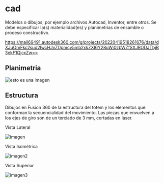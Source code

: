 # cad

Modelos o dibujos, por ejemplo archivos Autocad, Inventor, entre otros. 
Se debe especificar la(s) materialidad(es) y planimetrías de ensamble o proceso constructivo.

https://mail66491.autodesk360.com/g/projects/20220419518261676/data/dXJuOmFkc2sud2lwcHJvZDpmcy5mb2xkZXI6Y28uWi0zbWZfSXJRODJTbjB3ekF1QjcxZw==

## Planimetria

![esto es una imagen](https://repository-images.githubusercontent.com/489810453/966faac0-d8b0-4c1d-bf8f-b8359c3e1e3c)

## Estructura

Dibujos en Fusion 360 de la estructura del totem y los elementos que conforman la secuencialidad del movimiento. Las piezas que envuelven a los ejes de giro son de un terciado de 3 mm, cortadas en láser.

Vista Lateral

![imagen](https://wiki.ead.pucv.cl/images/1/14/Fusion360_movimientoondulatorio1.jpg)

Vista Isométrica

![imagen2](https://wiki.ead.pucv.cl/images/7/76/Fusion360_movimientoondulatoriosegundo.jpg)

Vista Superior

![imagen3](https://wiki.ead.pucv.cl/images/d/d0/Fusion360_movimientoondulatoriotercero.jpg)



